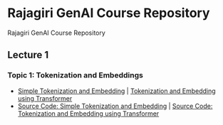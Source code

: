 # Rajagiri GenAI Course Repository
 Rajagiri GenAI Course Repository

## Lecture 1
### Topic 1: Tokenization and Embeddings
- [Simple Tokenization and Embedding](SimpleTokenizationandEmbedding.md) | [Tokenization and Embedding using Transformer](TokenizationandEmbeddingusingTransformer.md)
- [Source Code: Simple Tokenization and Embedding](Lecture%201%20-%20Simple%20Tokenization%20and%20Embedding.py) | [Source Code: Tokenization and Embedding using Transformer](Lecture%201%20-%20Tokenization%20and%20Embedding%20using%20Transformer.py)


